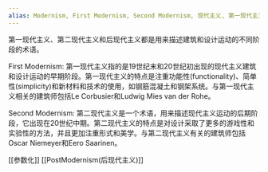 ```yaml
---
alias: Modernism, First Modernism, Second Modernism, 现代主义, 第一现代主义, 第二次现代主义
---
```



第一现代主义、第二现代主义和后现代主义都是用来描述建筑和设计运动的不同阶段的术语。

First Modernism: 第一现代主义指的是19世纪末和20世纪初出现的现代主义建筑和设计运动的早期阶段。第一现代主义的特点是注重功能性(functionality)、简单性(simplicity)和新材料和技术的使用，如钢筋混凝土和钢架系统。与第一现代主义相关的建筑师包括Le Corbusier和Ludwig Mies van der Rohe。
    
Second Modernism: 第二现代主义是一个术语，用来描述现代主义运动的后期阶段，它出现在20世纪中期。第二现代主义的特点是对设计采取了更多的游戏性和实验性的方法，并且更加注重形式和美学。与第二现代主义有关的建筑师包括Oscar Niemeyer和Eero Saarinen。


[[参数化]]
[[PostModernism(后现代主义)]]